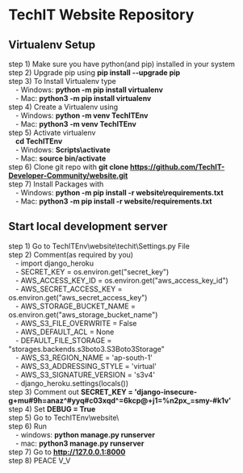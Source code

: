# TechIT Website Repository
## Virtualenv Setup
step 1) Make sure you have python(and pip) installed in your system <br/>
step 2) Upgrade pip using **pip install --upgrade pip** <br/>
step 3) To Install Virtualenv type <br/>
        &emsp;- Windows: **python -m pip install virtualenv** <br/>
        &emsp;- Mac: **python3 -m pip install virtualenv** <br/>
step 4) Create a Virtualenv using <br/>
        &emsp;- Windows: **python -m venv TechITEnv** <br/>
        &emsp;- Mac: **python3 -m venv TechITEnv** <br/>
step 5) Activate virtualenv <br/>
        &emsp;**cd TechITEnv** <br/>
        &emsp;- Windows: **Scripts\activate** <br/>
        &emsp;- Mac: **source bin/activate** <br/>
step 6) Clone git repo with **git clone https://github.com/TechIT-Developer-Community/website.git** <br/>
step 7) Install Packages with <br/>
        &emsp;- Windows: **python -m pip install -r website\requirements.txt** <br/>
        &emsp;- Mac: **python3 -m pip install -r website/requirements.txt** <br/>

## Start local development server <br/>
step 1) Go to TechITEnv\website\techit\Settings.py File <br/>
step 2) Comment(as required by you) <br/>
        &emsp;- import django_heroku <br/>
        &emsp;- SECRET_KEY = os.environ.get("secret_key") <br/>
        &emsp;- AWS_ACCESS_KEY_ID = os.environ.get("aws_access_key_id") <br/>
        &emsp;- AWS_SECRET_ACCESS_KEY = os.environ.get("aws_secret_access_key") <br/>
        &emsp;- AWS_STORAGE_BUCKET_NAME = os.environ.get("aws_storage_bucket_name") <br/>
        &emsp;- AWS_S3_FILE_OVERWRITE = False <br/>
        &emsp;- AWS_DEFAULT_ACL = None <br/>
        &emsp;- DEFAULT_FILE_STORAGE = "storages.backends.s3boto3.S3Boto3Storage" <br/>
        &emsp;- AWS_S3_REGION_NAME = 'ap-south-1' <br/>
        &emsp;- AWS_S3_ADDRESSING_STYLE = 'virtual' <br/>
        &emsp;- AWS_S3_SIGNATURE_VERSION = 's3v4' <br/>
        &emsp;- django_heroku.settings(locals()) <br/>
step 3) Comment out **SECRET_KEY = 'django-insecure-g+mu#9h=anaz^#yyq#c03xqd^=6kcp@+j1=%n2px_=smy-#k1v'** <br/>
step 4) Set **DEBUG = True** <br/>
step 5) Go to TechITEnv\website\ <br/>
step 6) Run <br/>
        &emsp;- windows: **python manage.py runserver** <br/>
        &emsp;- mac: **python3 manage.py runserver** <br/>
step 7) Go to **http://127.0.0.1:8000** <br/>
step 8) PEACE V_V <br/>